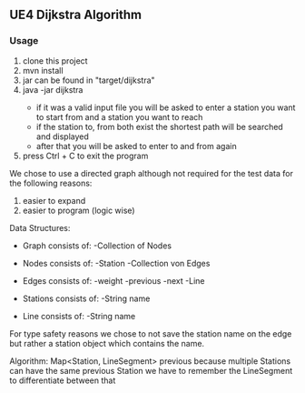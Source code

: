 ## UE4 Dijkstra Algorithm

### Usage

1) clone this project
2) mvn install
3) jar can be found in "target/dijkstra"
3) java -jar dijkstra <absolute path to input file>
    * if it was a valid input file you will be asked to enter a station you want to start from and a station you want to reach
    * if the station to, from both exist the shortest path will be searched and displayed
    * after that you will be asked to enter to and from again
4) press Ctrl + C to exit the program



We chose to use a directed graph although not required for the test data for the following reasons:
1) easier to expand
2) easier to program (logic wise)



Data Structures:
- Graph
    consists of:
        -Collection of Nodes
        
- Nodes
    consists of:
        -Station
        -Collection von Edges
    
- Edges
    consists of:
        -weight
        -previous
        -next
        -Line
    
- Stations
    consists of:
        -String name
    
- Line
    consists of:
        -String name

For type safety reasons we chose to not save the station name on the edge but rather a station object which contains the name. 




Algorithm:
Map<Station, LineSegment> previous
because multiple Stations can have the same previous Station we have to remember the LineSegment to differentiate between that
